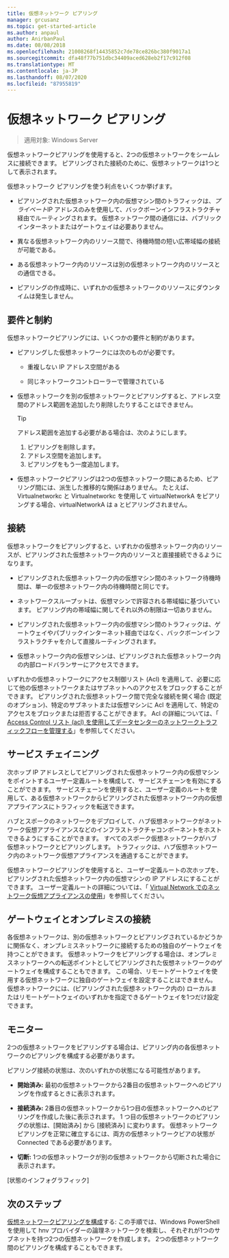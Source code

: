 ```yaml
---
title: 仮想ネットワーク ピアリング
manager: grcusanz
ms.topic: get-started-article
ms.author: anpaul
author: AnirbanPaul
ms.date: 08/08/2018
ms.openlocfilehash: 21008268f14435852c7de78ce826bc380f9017a1
ms.sourcegitcommit: dfa48f77b751dbc34409aced628eb2f17c912f08
ms.translationtype: MT
ms.contentlocale: ja-JP
ms.lasthandoff: 08/07/2020
ms.locfileid: "87955819"
---
```

# <a name="virtual-network-peering"></a>仮想ネットワーク ピアリング

>適用対象: Windows Server

仮想ネットワークピアリングを使用すると、2つの仮想ネットワークをシームレスに接続できます。 ピアリングされた接続のために、仮想ネットワークは1つとして表示されます。

仮想ネットワーク ピアリングを使う利点をいくつか挙げます。

-   ピアリングされた仮想ネットワーク内の仮想マシン間のトラフィックは、*プライベート*IP アドレスのみを使用して、バックボーンインフラストラクチャ経由でルーティングされます。 仮想ネットワーク間の通信には、パブリックインターネットまたはゲートウェイは必要ありません。

-   異なる仮想ネットワーク内のリソース間で、待機時間の短い広帯域幅の接続が可能である。

-   ある仮想ネットワーク内のリソースは別の仮想ネットワーク内のリソースとの通信できる。

-   ピアリングの作成時に、いずれかの仮想ネットワークのリソースにダウンタイムは発生しません。

## <a name="requirements-and-constraints"></a>要件と制約

仮想ネットワークピアリングには、いくつかの要件と制約があります。

- ピアリングした仮想ネットワークには次のものが必要です。

  -   重複しない IP アドレス空間がある

  -   同じネットワークコントローラーで管理されている

- 仮想ネットワークを別の仮想ネットワークとピアリングすると、アドレス空間のアドレス範囲を追加したり削除したりすることはできません。

  >[!TIP]
  >アドレス範囲を追加する必要がある場合は、次のようにします。<ol><li>ピアリングを削除します。</li><li>アドレス空間を追加します。</li><li>ピアリングをもう一度追加します。</li></ol>

- 仮想ネットワークピアリングは2つの仮想ネットワーク間にあるため、ピアリング間には、派生した推移的な関係はありません。 たとえば、Virtualnetworkc と Virtualnetworkc を使用して virtualNetworkA をピアリングする場合、virtualNetworkA は a とピアリングされません。

## <a name="connectivity"></a>接続

仮想ネットワークをピアリングすると、いずれかの仮想ネットワーク内のリソースが、ピアリングされた仮想ネットワーク内のリソースと直接接続できるようになります。

-   ピアリングされた仮想ネットワーク内の仮想マシン間のネットワーク待機時間は、単一の仮想ネットワーク内の待機時間と同じです。

-   ネットワークスループットは、仮想マシンで許容される帯域幅に基づいています。 ピアリング内の帯域幅に関してそれ以外の制限は一切ありません。

-   ピアリングされた仮想ネットワーク内の仮想マシン間のトラフィックは、ゲートウェイやパブリックインターネット経由ではなく、バックボーンインフラストラクチャを介して直接ルーティングされます。

-   仮想ネットワーク内の仮想マシンは、ピアリングされた仮想ネットワーク内の内部ロードバランサーにアクセスできます。

いずれかの仮想ネットワークにアクセス制御リスト (Acl) を適用して、必要に応じて他の仮想ネットワークまたはサブネットへのアクセスをブロックすることができます。 ピアリングされた仮想ネットワーク間で完全な接続を開く場合 (既定のオプション)、特定のサブネットまたは仮想マシンに Acl を適用して、特定のアクセスをブロックまたは拒否することができます。 Acl の詳細については、「 [Access Control リスト (acl) を使用してデータセンターのネットワークトラフィックフローを管理する](https://docs.microsoft.com/windows-server/networking/sdn/manage/use-acls-for-traffic-flow)」を参照してください。

## <a name="service-chaining"></a>サービス チェイニング

次ホップ IP アドレスとしてピアリングされた仮想ネットワーク内の仮想マシンをポイントするユーザー定義ルートを構成して、サービスチェーンを有効にすることができます。 サービスチェーンを使用すると、ユーザー定義のルートを使用して、ある仮想ネットワークからピアリングされた仮想ネットワーク内の仮想アプライアンスにトラフィックを転送できます。

ハブとスポークのネットワークをデプロイして、ハブ仮想ネットワークがネットワーク仮想アプライアンスなどのインフラストラクチャコンポーネントをホストできるようにすることができます。 すべてのスポーク仮想ネットワークがハブ仮想ネットワークとピアリングします。 トラフィックは、ハブ仮想ネットワーク内のネットワーク仮想アプライアンスを通過することができます。

仮想ネットワークピアリングを使用すると、ユーザー定義ルートの次ホップを、ピアリングされた仮想ネットワーク内の仮想マシンの IP アドレスにすることができます。 ユーザー定義ルートの詳細については、「 [Virtual Network でのネットワーク仮想アプライアンスの使用](https://docs.microsoft.com/windows-server/networking/sdn/manage/use-network-virtual-appliances-on-a-vn)」を参照してください。

## <a name="gateways-and-on-premises-connectivity"></a>ゲートウェイとオンプレミスの接続

各仮想ネットワークは、別の仮想ネットワークとピアリングされているかどうかに関係なく、オンプレミスネットワークに接続するための独自のゲートウェイを持つことができます。 仮想ネットワークをピアリングする場合は、オンプレミスネットワークへの転送ポイントとしてピアリングされた仮想ネットワークのゲートウェイを構成することもできます。 この場合、リモートゲートウェイを使用する仮想ネットワークに独自のゲートウェイを設定することはできません。 仮想ネットワークには、(ピアリングされた仮想ネットワーク内の) ローカルまたはリモートゲートウェイのいずれかを指定できるゲートウェイを1つだけ設定できます。

## <a name="monitor"></a>モニター

2つの仮想ネットワークをピアリングする場合は、ピアリング内の各仮想ネットワークのピアリングを構成する必要があります。

ピアリング接続の状態は、次のいずれかの状態になる可能性があります。

-   **開始済み:** 最初の仮想ネットワークから2番目の仮想ネットワークへのピアリングを作成するときに表示されます。

-   **接続済み:** 2番目の仮想ネットワークから1つ目の仮想ネットワークへのピアリングを作成した後に表示されます。 1 つ目の仮想ネットワークのピアリングの状態は、[開始済み] から [接続済み] に変わります。 仮想ネットワークピアリングを正常に確立するには、両方の仮想ネットワークピアの状態が Connected である必要があります。

-   **切断:** 1つの仮想ネットワークが別の仮想ネットワークから切断された場合に表示されます。

[状態のインフォグラフィック]

## <a name="next-steps"></a>次のステップ
[仮想ネットワークピアリングを構成](sdn-configure-vnet-peering.md)する: この手順では、Windows PowerShell を使用して hnv プロバイダーの論理ネットワークを検索し、それぞれが1つのサブネットを持つ2つの仮想ネットワークを作成します。 2つの仮想ネットワーク間のピアリングを構成することもできます。

